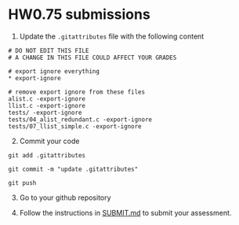 # HW0.75 submissions 

1. Update the `.gitattributes` file with the following content 

```
# DO NOT EDIT THIS FILE 
# A CHANGE IN THIS FILE COULD AFFECT YOUR GRADES

# export ignore everything
* export-ignore

# remove export ignore from these files
alist.c -export-ignore
llist.c -export-ignore
tests/ -export-ignore
tests/04_alist_redundant.c -export-ignore
tests/07_llist_simple.c -export-ignore
```

2. Commit your code 

```
git add .gitattributes
```

```
git commit -m "update .gitattributes"
```

```
git push
```

3. Go to your github repository 

4. Follow the instructions in [SUBMIT.md](./SUBMIT.md) to submit your assessment. 

